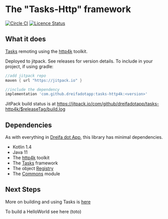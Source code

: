 # The "Tasks-Http" framework

[![Circle CI](https://circleci.com/gh/dreifadotapp/tasks-http4k.svg?style=shield)](https://circleci.com/gh/dreifadotapp/tasks-http4k)
[![Licence Status](https://img.shields.io/github/license/dreifadotapp/tasks-http4k)](https://github.com/dreifadotapp/tasks-http4k/blob/master/licence.txt)

## What it does

[Tasks](https://github.com/dreifadotapp/tasks) remoting using the [http4k](https://www.http4k.org/) toolkit.

Deployed to jitpack. See releases for version details. To include in your project, if using gradle:

```groovy
//add jitpack repo 
maven { url "https://jitpack.io" }

//include the dependency 
implementation 'com.github.dreifadotapp:tasks-http4k:<version>'
```
JitPack build status is at https://jitpack.io/com/github/dreifadotapp/tasks-http4k/$releaseTag/build.log


## Dependencies

As with everything in [Dreifa dot App](https://driefa.app), this library has minimal dependencies.

* Kotlin 1.4
* Java 11
* The [http4k](https://www.http4k.org/) toolkit
* The [Tasks](https://github.com/dreifadotapp/tasks#readme) framework
* The object [Registry](https://github.com/dreifadotapp/registry#readme)
* The [Commons](https://github.com/dreifadotapp/commons#readme) module

## Next Steps

More on building and using Tasks is [here](./docs/tasks.md)

To build a HelloWorld see here (toto)

